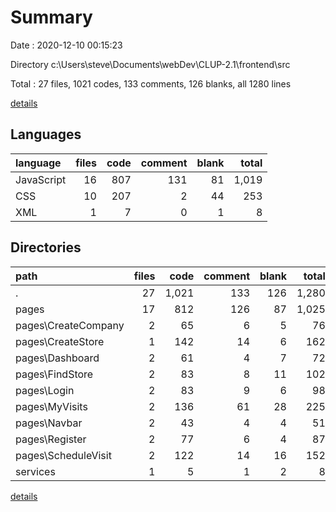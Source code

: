 # Summary

Date : 2020-12-10 00:15:23

Directory c:\Users\steve\Documents\webDev\CLUP-2.1\frontend\src

Total : 27 files,  1021 codes, 133 comments, 126 blanks, all 1280 lines

[details](details.md)

## Languages
| language | files | code | comment | blank | total |
| :--- | ---: | ---: | ---: | ---: | ---: |
| JavaScript | 16 | 807 | 131 | 81 | 1,019 |
| CSS | 10 | 207 | 2 | 44 | 253 |
| XML | 1 | 7 | 0 | 1 | 8 |

## Directories
| path | files | code | comment | blank | total |
| :--- | ---: | ---: | ---: | ---: | ---: |
| . | 27 | 1,021 | 133 | 126 | 1,280 |
| pages | 17 | 812 | 126 | 87 | 1,025 |
| pages\CreateCompany | 2 | 65 | 6 | 5 | 76 |
| pages\CreateStore | 1 | 142 | 14 | 6 | 162 |
| pages\Dashboard | 2 | 61 | 4 | 7 | 72 |
| pages\FindStore | 2 | 83 | 8 | 11 | 102 |
| pages\Login | 2 | 83 | 9 | 6 | 98 |
| pages\MyVisits | 2 | 136 | 61 | 28 | 225 |
| pages\Navbar | 2 | 43 | 4 | 4 | 51 |
| pages\Register | 2 | 77 | 6 | 4 | 87 |
| pages\ScheduleVisit | 2 | 122 | 14 | 16 | 152 |
| services | 1 | 5 | 1 | 2 | 8 |

[details](details.md)